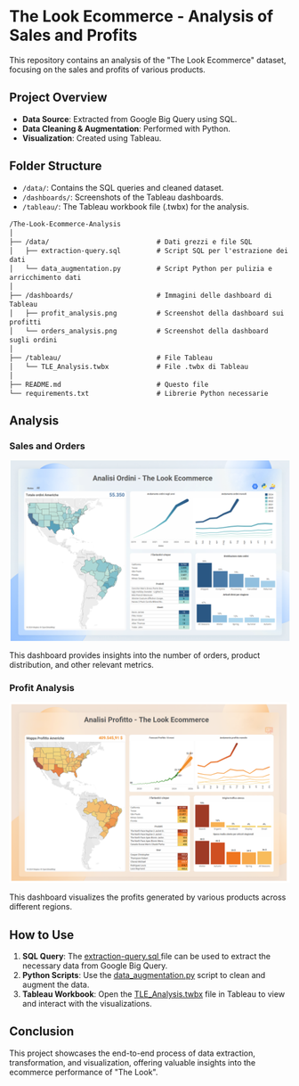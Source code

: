 # The Look Ecommerce - Analysis of Sales and Profits

This repository contains an analysis of the "The Look Ecommerce" dataset, focusing on the sales and profits of various products.

## Project Overview

- **Data Source**: Extracted from Google Big Query using SQL.
- **Data Cleaning & Augmentation**: Performed with Python.
- **Visualization**: Created using Tableau.

## Folder Structure

- `/data/`: Contains the SQL queries and cleaned dataset.
- `/dashboards/`: Screenshots of the Tableau dashboards.
- `/tableau/`: The Tableau workbook file (.twbx) for the analysis.

```
/The-Look-Ecommerce-Analysis
│
├── /data/                           # Dati grezzi e file SQL
│   ├── extraction-query.sql         # Script SQL per l'estrazione dei dati
│   └── data_augmentation.py         # Script Python per pulizia e arricchimento dati
│
├── /dashboards/                     # Immagini delle dashboard di Tableau
│   ├── profit_analysis.png          # Screenshot della dashboard sui profitti
│   └── orders_analysis.png          # Screenshot della dashboard sugli ordini
│
├── /tableau/                        # File Tableau
│   └── TLE_Analysis.twbx            # File .twbx di Tableau
│
├── README.md                        # Questo file
└── requirements.txt                 # Librerie Python necessarie
```
## Analysis

### Sales and Orders

![Orders Analysis](./dashboards/orders_analysis.png)

This dashboard provides insights into the number of orders, product distribution, and other relevant metrics.

### Profit Analysis

![Profit Analysis](./dashboards/profit_analysis.png)

This dashboard visualizes the profits generated by various products across different regions.

## How to Use

1. **SQL Query**: The [extraction-query.sql ](./data/extraction-query.sql) file can be used to extract the necessary data from Google Big Query.
2. **Python Scripts**: Use the [data_augmentation.py](./data/data_augmentation.py) script to clean and augment the data.
3. **Tableau Workbook**: Open the [TLE_Analysis.twbx](./tableau/TLE_Analysis.twbx) file in Tableau to view and interact with the visualizations.

## Conclusion

This project showcases the end-to-end process of data extraction, transformation, and visualization, offering valuable insights into the ecommerce performance of "The Look".
